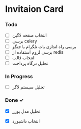 #  Invitaion Card



### Todo

- [ ] انتخاب صفحه لاگین  
- [ ] برسی celery  
- [ ] برسی راه اندازی بات تلگرام با جنگو  
- [ ] برسی لزوم استفاده از redis  
- [ ] انتخاب قالب  
- [ ] تحلیل درگاه پرداخت  

### In Progress

- [ ] تحلیل سیستم لاگر  

### Done ✓

- [x] تحلیل مدل یوزر  
- [x] انتخاب داشبورد  

